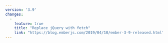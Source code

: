 ```yaml
---
version: '3.9'
changes:
  -
    feature: true
    title: "Replace jQuery with fetch"
    link: "https://blog.emberjs.com/2019/04/10/ember-3-9-released.html"
---
```


